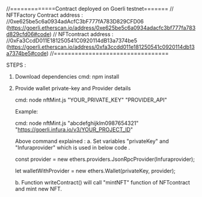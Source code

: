 //=============Contract deployed on Goerli testnet=======
// NFTFactory Contract address : 
//0xe625be5c6a0934adAcfC3bF777fA783D829CFD06 (https://goerli.etherscan.io/address/0xe625be5c6a0934adacfc3bf777fa783d829cfd06#code)
// NFTcontract address : 
//0xFa3CcdD011E181250541C0920114dB13a7374be5 (https://goerli.etherscan.io/address/0xfa3ccdd011e181250541c0920114db13a7374be5#code)
//=================================

STEPS :

1. Download dependencies
    cmd: npm install

2. Provide wallet private-key and Provider details
    
    cmd: node nftMint.js "YOUR_PRIVATE_KEY" "PROVIDER_API"

    Example: 

    cmd: node nftMint.js "abcdefghijklm0987654321"  "https://goerli.infura.io/v3/YOUR_PROJECT_ID"

   
    Above command explained :
    a. Set variables "privateKey" and "Infuraprovider"  which is used in below code .

      const provider = new ethers.providers.JsonRpcProvider(Infuraprovider);

      let walletWithProvider = new ethers.Wallet(privateKey, provider);

    b. Function writeContract() will call "mintNFT" function of NFTcontract and mint new NFT.

    
  
